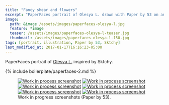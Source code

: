 ```yaml
---
title: "Fancy shear and flowers"
excerpt: "PaperFaces portrait of Olesya L. drawn with Paper by 53 on an iPad."
image: 
  path: &image /assets/images/paperfaces-olesya-l.jpg 
  feature: *image
  teaser: /assets/images/paperfaces-olesya-l-teaser.jpg
  thumbnail: /assets/images/paperfaces-olesya-l-150.jpg
tags: [portrait, illustration, Paper by 53, Sktchy]
last_modified_at: 2017-01-17T16:16:23-05:00
---
```


PaperFaces portrait of [Olesya L.](http://sktchy.com/REiCy) inspired by Sktchy.

{% include boilerplate/paperfaces-2.md %}

<figure class="third">
	<a href="{{ site.url }}/assets/images/paperfaces-olesya-l-process-1-lg.jpg"><img src="{{ site.url }}/assets/images/paperfaces-olesya-l-process-1-600.jpg" alt="Work in process screenshot"></a>
	<a href="{{ site.url }}/assets/images/paperfaces-olesya-l-process-2-lg.jpg"><img src="{{ site.url }}/assets/images/paperfaces-olesya-l-process-2-600.jpg" alt="Work in process screenshot"></a>
	<a href="{{ site.url }}/assets/images/paperfaces-olesya-l-process-3-lg.jpg"><img src="{{ site.url }}/assets/images/paperfaces-olesya-l-process-3-600.jpg" alt="Work in process screenshot"></a>
	<a href="{{ site.url }}/assets/images/paperfaces-olesya-l-process-4-lg.jpg"><img src="{{ site.url }}/assets/images/paperfaces-olesya-l-process-4-600.jpg" alt="Work in process screenshot"></a>
	<a href="{{ site.url }}/assets/images/paperfaces-olesya-l-process-5-lg.jpg"><img src="{{ site.url }}/assets/images/paperfaces-olesya-l-process-5-600.jpg" alt="Work in process screenshot"></a>
	<a href="{{ site.url }}/assets/images/paperfaces-olesya-l-process-6-lg.jpg"><img src="{{ site.url }}/assets/images/paperfaces-olesya-l-process-6-600.jpg" alt="Work in process screenshot"></a>
	<figcaption>Work in progress screenshots (Paper by 53).</figcaption>
</figure>
